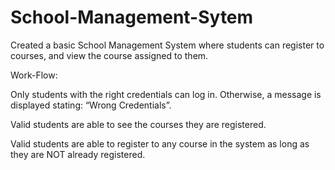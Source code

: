 # School-Management-Sytem
Created a basic School Management System where students can register to courses, and view the course assigned to them.

Work-Flow:

Only students with the right credentials can log in. Otherwise, a message is displayed stating: “Wrong Credentials”.

Valid students are able to see the courses they are registered.

Valid students are able to register to any course in the system as long as they are NOT already registered.
